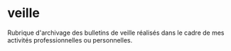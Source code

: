 # veille
Rubrique d'archivage des bulletins de veille réalisés dans le cadre de mes activités professionnelles ou personnelles.

